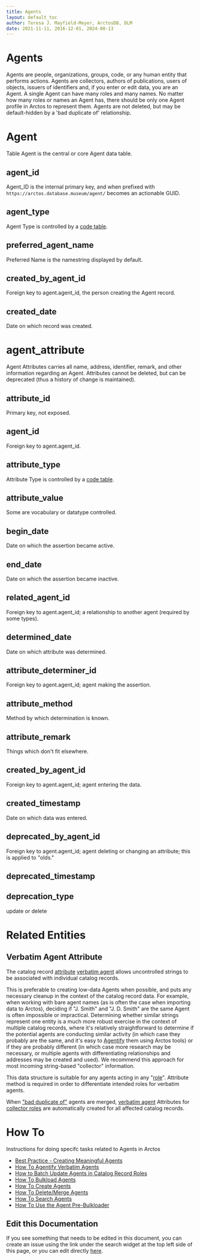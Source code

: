 ```yaml
---
title: Agents
layout: default_toc
author: Teresa J. Mayfield-Meyer, ArctosDB, DLM
date: 2021-11-11, 2016-12-01, 2024-08-13
---
```


# Agents

Agents are people, organizations, groups, code, or any human entity that performs actions. Agents are collectors, authors of publications, users of objects, issuers of identifiers and, if you enter or edit data, you are an Agent. A single Agent can have many roles and many names. No matter how many roles or names an Agent has, there should be only one Agent profile in Arctos to represent them. Agents are not deleted, but may be default-hidden by a 'bad duplicate of' relationship.

# Agent

Table Agent is the central or core Agent data table.

## agent_id

Agent_ID is the internal primary key, and when prefixed with ``https://arctos.database.museum/agent/`` becomes an actionable GUID.

## agent_type

Agent Type is controlled by a [code table](http://arctos.database.museum/info/ctDocumentation.cfm?table=ctagent_type).
         
## preferred_agent_name

Preferred Name is the namestring displayed by default.

## created_by_agent_id

Foreign key to agent.agent_id, the person creating the Agent record.

## created_date

Date on which record was created.

# agent_attribute

Agent Attributes carries all name, address, identifier, remark, and other information regarding an Agent. Attributes cannot be deleted, but can be deprecated (thus a history of change is maintained).

## attribute_id

Primary key, not exposed.

## agent_id

Foreign key to agent.agent_id.

## attribute_type

Attribute Type is controlled by a [code table](http://arctos.database.museum/info/ctDocumentation.cfm?table=ctattribute_type).

## attribute_value

Some are vocabulary or datatype controlled.

## begin_date

Date on which the assertion became active.

## end_date

Date on which the assertion became inactive.

## related_agent_id

Foreign key to agent.agent_id; a relationship to another agent (required by some types).

## determined_date

Date on which attribute was determined.

## attribute_determiner_id

Foreign key to agent.agent_id; agent making the assertion.

## attribute_method

Method by which determination is known.

## attribute_remark

Things which don't fit elsewhere.

## created_by_agent_id

Foreign key to agent.agent_id; agent entering the data.

## created_timestamp


Date on which data was entered.

## deprecated_by_agent_id

Foreign key to agent.agent_id; agent deleting or changing an attribute; this is applied to "olds."

## deprecated_timestamp 

## deprecation_type

update or delete


# Related Entities

## Verbatim Agent Attribute

The catalog record [attribute](/documentation/attributes) [verbatim agent](https://arctos.database.museum/info/ctDocumentation.cfm?table=ctattribute_type#verbatim_agent) allows uncontrolled strings to be associated with individual catalog records. 

This is preferable to creating low-data Agents when possible, and puts any necessary cleanup in the context of the catalog record data. For example, when working with bare agent names (as is often the case when importing data to Arctos), deciding if "J. Smith" and "J. D. Smith" are the same Agent is often impossible or impractical. Determining whether similar strings represent one entity is a much more robust exercise in the context of multiple catalog records, where it's relatively straightforward to determine if the potential agents are conducting similar activity (in which case they probably are the same, and it's easy to [Agentify](https://handbook.arctosdb.org/how_to/How-to-Agentify-Verbatim-Agents.html) them using Arctos tools) or if they are probably different (in which case more research may be necessary, or multiple agents with differentiating relationships and addresses may be created and used). We recommend this approach for most incoming string-based "collector" information.

This data structure is suitable for any agents acting in any "[role](https://arctos.database.museum/info/ctDocumentation.cfm?table=ctcollector_role)". Attribute method is required in order to differentiate intended roles for verbatim agents.  

When ["bad duplicate of"](https://arctos.database.museum/info/ctDocumentation.cfm?table=ctagent_relationship#bad_duplicate_of) agents are merged, [verbatim agent](https://arctos.database.museum/info/ctDocumentation.cfm?table=ctattribute_type#verbatim_agent) Attributes for [collector roles](https://arctos.database.museum/info/ctDocumentation.cfm?table=ctcollector_role) are automatically created for all affected catalog records.

# How To

Instructions for doing specifc tasks related to Agents in Arctos

 - [Best Practice - Creating Meaningful Agents](https://handbook.arctosdb.org/best_practices/Agents.html)
 - [How To Agentify Verbatim Agents](https://handbook.arctosdb.org/how_to/How-to-Agentify-Verbatim-Agents.html)
 - [How to Batch Update Agents in Catalog Record Roles](https://handbook.arctosdb.org/how_to/How-to-Batch-Update-Agents.html)
 - [How To Bulkload Agents](https://handbook.arctosdb.org/how_to/How-to-Bulkload-Agents.html)
 - [How To Create Agents](https://handbook.arctosdb.org/how_to/How-to-Create-Agents.html)
 - [How To Delete/Merge Agents](https://handbook.arctosdb.org/how_to/How_to_Delete_Agents.html)
 - [How To Search Agents](https://handbook.arctosdb.org/how_to/How-to-Search-Agents.html)
 - [How To Use the Agent Pre-Bulkloader](https://handbook.arctosdb.org/how_to/How-to-deal-with-Agent-Bulkloader-results.html)

## Edit this Documentation

If you see something that needs to be edited in this document, you can create an issue using the link under the search widget at the top left side of this page, or you can edit directly <a href="https://github.com/ArctosDB/documentation-wiki/edit/gh-pages/_documentation/agent.markdown" target="_blank">here</a>.
